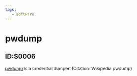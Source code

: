 ```yaml
---
tags:
   - software
---
```

# pwdump
## ID:S0006
[pwdump](/mitre/software/S0006) is a credential dumper. (Citation: Wikipedia pwdump)
